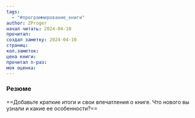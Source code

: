 ```yaml
---
tags:
  - "#программирование_книги"
author: ZProger
начал читать: 2024-04-10
прочитал: 
создал заметку: 2024-04-10
страниц: 
кол.заметок: 
цена книги: 
прочитал n-раз: 
моя оценка:
---
```

### Резюме
==Добавьте краткие итоги и свои впечатления о книге. Что нового вы узнали и какие ее особенности?==
